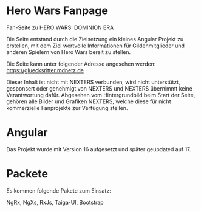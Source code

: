 # Hero Wars Fanpage

Fan-Seite zu HERO WARS: DOMINION ERA

Die Seite entstand durch die Zielsetzung ein kleines Angular Projekt zu erstellen, mit dem Ziel wertvolle Informationen für Gildenmitglieder und anderen Spielern von Hero Wars bereit zu stellen.

Die Seite kann unter folgender Adresse angesehen werden:
https://gluecksritter.mdnetz.de

Dieser Inhalt ist nicht mit NEXTERS verbunden, wird nicht unterstützt, gesponsert oder genehmigt von NEXTERS und NEXTERS übernimmt keine Verantwortung dafür. Abgesehen vom Hintergrundbild beim Start der Seite, gehören alle Bilder und Grafiken NEXTERS, welche diese für nicht kommerzielle Fanprojekte zur Verfügung stellen.

# Angular

Das Projekt wurde mit Version 16 aufgesetzt und später geupdated auf 17.

# Packete

Es kommen folgende Pakete zum Einsatz:

NgRx, NgXs, RxJs, Taiga-UI, Bootstrap


